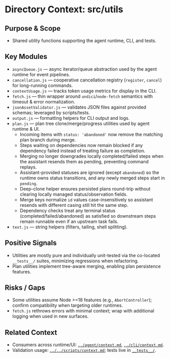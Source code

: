 # Directory Context: src/utils

## Purpose & Scope

- Shared utility functions supporting the agent runtime, CLI, and tests.

## Key Modules

- `asyncQueue.js` — async iterator/queue abstraction used by the agent runtime for event pipelines.
- `cancellation.js` — cooperative cancellation registry (`register`, `cancel`) for long-running commands.
- `contextUsage.js` — tracks token usage metrics for display in the CLI.
- `fetch.js` — thin wrapper around `undici`/`node-fetch` semantics with timeout & error normalization.
- `jsonAssetValidator.js` — validates JSON files against provided schemas; leveraged by scripts/tests.
- `output.js` — formatting helpers for CLI output and logs.
- `plan.js` — plan tree clone/merge/progress utilities used by agent runtime & UI.
  - Incoming items with `status: 'abandoned'` now remove the matching plan branch during merge.
  - Steps waiting on dependencies now remain blocked if any dependency failed instead of treating failure as completion.
  - Merging no longer downgrades locally completed/failed steps when the assistant resends them as pending, preventing command replays.
  - Assistant-provided statuses are ignored (except `abandoned`) so the runtime owns status transitions, and any newly merged steps start in `pending`.
  - Deep-clone helper ensures persisted plans round-trip without clearing locally managed status/observation fields.
  - Merge keys normalize `id` values case-insensitively so assistant resends with different casing still hit the same step.
  - Dependency checks treat any terminal status (completed/failed/abandoned) as satisfied so downstream steps remain runnable even if an upstream task fails.
- `text.js` — string helpers (filters, tailing, shell splitting).

## Positive Signals

- Utilities are mostly pure and individually unit-tested via the co-located `__tests__/` suites, minimizing regressions when refactoring.
- Plan utilities implement tree-aware merging, enabling plan persistence features.

## Risks / Gaps

- Some utilities assume Node >=18 features (e.g., `AbortController`); confirm compatibility when targeting older runtimes.
- `fetch.js` rethrows errors with minimal context; wrap with additional logging when used in new surfaces.

## Related Context

- Consumers across runtime/UI: [`../agent/context.md`](../agent/context.md), [`../cli/context.md`](../cli/context.md).
- Validation usage: [`../../scripts/context.md`](../../scripts/context.md); tests live in [`__tests__/`](__tests__/).
